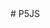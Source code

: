 <!DOCTYPE html>
<html lang="en">
  <head>
    <script src="https://cdnjs.cloudflare.com/ajax/libs/p5.js/1.9.1/p5.js"></script>
    <script src="https://cdnjs.cloudflare.com/ajax/libs/p5.js/1.9.1/addons/p5.sound.min.js"></script>
    <link rel="stylesheet" type="text/css" href="style.css">
    <meta charset="utf-8" />

  </head>
  <body>
    <main>
    </main>
    <script src="sketch.js"></script>
    <script src="p5.collide2d.js"></script>
  </body>
</html>
# P5JS
